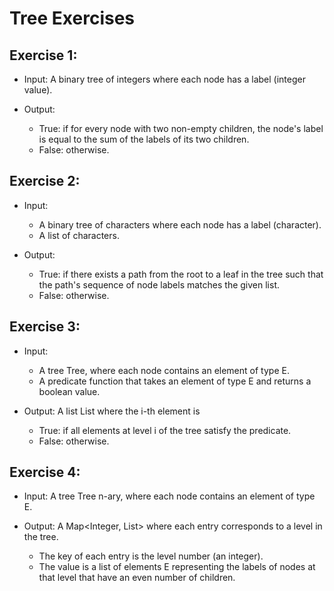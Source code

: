 # Tree Exercises

## Exercise 1:

* Input: A binary tree of integers where each node has a label (integer value).
* Output:

  - True: if for every node with two non-empty children, the node's label is equal to the sum of the labels of its two children.
  - False: otherwise.

## Exercise 2:

* Input:
  
  - A binary tree of characters where each node has a label (character).
  - A list of characters.
    
* Output:

  - True: if there exists a path from the root to a leaf in the tree such that the path's sequence of node labels matches the given list.
  - False: otherwise.
    
## Exercise 3:

* Input:
  
  - A tree Tree<E>, where each node contains an element of type E.
  - A predicate function that takes an element of type E and returns a boolean value.

* Output: A list List<Boolean> where the i-th element is
  
  - True: if all elements at level i of the tree satisfy the predicate.
  - False: otherwise.

## Exercise 4:

* Input: A tree Tree<E> n-ary, where each node contains an element of type E.
* Output: A Map<Integer, List<E>> where each entry corresponds to a level in the tree.
  
  - The key of each entry is the level number (an integer).
  - The value is a list of elements E representing the labels of nodes at that level that have an even number of children.
